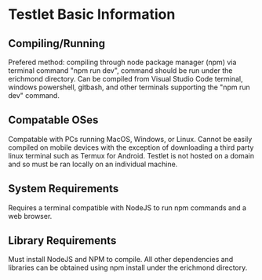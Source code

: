 # Testlet Basic Information

## Compiling/Running

Prefered method: compiling through node package manager (npm) via terminal command "npm run dev", command should be run under the erichmond directory. Can be compiled from Visual Studio Code terminal, windows powershell, gitbash, and other terminals supporting the "npm run dev" command. 

## Compatable OSes

Compatable with PCs running MacOS, Windows, or Linux. Cannot be easily compiled on mobile devices with the exception of downloading a third party linux terminal such as Termux for Android. Testlet is not hosted on a domain and so must be ran locally on an individual machine. 

## System Requirements

Requires a terminal compatible with NodeJS to run npm commands and a web browser.

## Library Requirements

Must install NodeJS and NPM to compile. All other dependencies and libraries can be obtained using npm install under the erichmond directory.


